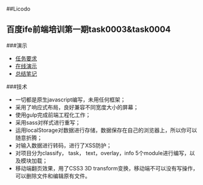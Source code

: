 ##Licodo

百度ife前端培训第一期task0003&task0004
-------------
###演示

+  [任务要求](https://github.com/baidu-ife/ife/tree/master/task/task0004)
+  [在线演示](http://news.upc.edu.cn/zt/licodo/)
+  [总结笔记](https://github.com/licop/feNote)

###技术

+   一切都是原生javascript编写，未用任何框架；
+   采用了响应式布局，良好兼容不同宽度大小的屏幕；
+   使用gulp完成前端工程化工作；
+   采用sass对样式进行重写；
+   运用localStorage对数据进行存储，数据保存在自己的浏览器上，所以你可以随意折腾；
+   对输入数据进行转码，进行了XSS防护；
+   对项目分为classify， task， text，overlay，info 5个module进行编写，以及模块加载；
+   移动端翻页效果，用了CSS3 3D transform变换，移动端不可以没有写操作，可以删除文件和编辑原有文件。











